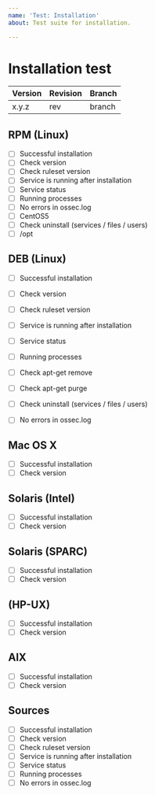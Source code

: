 ```yaml
---
name: 'Test: Installation'
about: Test suite for installation.

---
```


# Installation test

| Version | Revision | Branch |
| --- | --- | --- |
| x.y.z | rev | branch |

## RPM (Linux)

- [ ] Successful installation
- [ ] Check version
- [ ] Check ruleset version
- [ ] Service is running after installation
- [ ] Service status
- [ ] Running processes
- [ ] No errors in ossec.log
- [ ] CentOS5
- [ ] Check uninstall (services / files / users)
- [ ] /opt

## DEB (Linux)

- [ ] Successful installation
- [ ] Check version
- [ ] Check ruleset version
- [ ] Service is running after installation
- [ ] Service status
- [ ] Running processes
- [ ] Check apt-get remove
- [ ] Check apt-get purge
- [ ] Check uninstall (services / files / users)
- [ ] No errors in ossec.log


## Mac OS X

- [ ] Successful installation
- [ ] Check version

## Solaris (Intel)

- [ ] Successful installation
- [ ] Check version

## Solaris (SPARC)

- [ ] Successful installation
- [ ] Check version

## (HP-UX)

- [ ] Successful installation
- [ ] Check version

## AIX

- [ ] Successful installation
- [ ] Check version

## Sources

- [ ] Successful installation
- [ ] Check version
- [ ] Check ruleset version
- [ ] Service is running after installation
- [ ] Service status
- [ ] Running processes
- [ ] No errors in ossec.log
